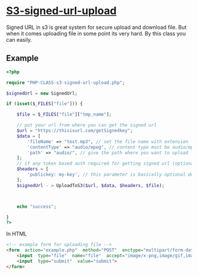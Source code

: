 # [S3-signed-url-upload](https://github.com/sagar290/PHP-CLASS-s3-signed-url-upload)

Signed URL in s3 is great system for secure upload and download file. But when it comes uploading file in some point its very hard. 
By this class you can easily.  

## Example

``` php 
<?php

require "PHP-CLASS-s3-signed-url-upload.php";

$signedUrl = new SignedUrl;

if (isset($_FILES["file"])) {

    $file = $_FILES["file"]["tmp_name"];

    // put your url from where you can get the signed url
    $url = "https://thisisurl.com/getSignedkey";
    $data = [
        'fileName' => "test.mp3", // set the file name with extension
        'contentType' => "audio/mpeg", // content type must be audio/mpeg for audio, image/png for image, video/mp4 for video
        'path' => "audio/", // give the path where you want to upload
    ];
    // if any token based auth required for getting signed url (optional)
    $headers = [
        'publickey: my-key', // this parameter is basically optional dont be confused
    ];
    $signedUrl - > UploadToS3($url, $data, $headers, $file);



    echo "success";

}
?>
```
In HTML
``` html
<!-- example form for uploading file -->
<form  action="example.php"  method="POST"  enctype="multipart/form-data">
	<input  type="file"  name="file"  accept="image/x-png,image/gif,image/jpeg">
	<input  type="submit"  value="submit">
</form>
```
